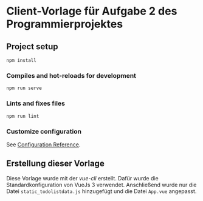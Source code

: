 # Client-Vorlage für Aufgabe 2 des Programmierprojektes

## Project setup
```
npm install
```

### Compiles and hot-reloads for development
```
npm run serve
```

### Lints and fixes files
```
npm run lint
```

### Customize configuration
See [Configuration Reference](https://cli.vuejs.org/config/).

## Erstellung dieser Vorlage
Diese Vorlage wurde mit der _vue-cli_ erstellt. Dafür wurde die Standardkonfiguration von VueJs 3 verwendet. Anschließend wurde nur die Datei `static_todolistdata.js` hinzugefügt und die Datei `App.vue` angepasst.
